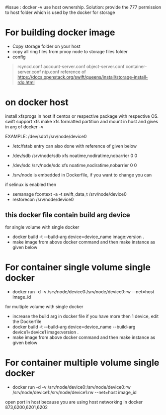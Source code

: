 #issue : docker -v use host ownership. 
Solution: provide the 777 permission to host folder which is used by the docker for storage
# For building docker image

* Copy storage folder on your host
* copy all ring files from prxoy node to storage files folder
* config 
> rsyncd.conf
> account-server.conf
> object-server.conf
> container-server.conf
> ntp.conf 
reference of https://docs.openstack.org/swift/queens/install/storage-install-rdo.html

# on docker host 
install xfsprogs in host if centos or respective package with respective OS. swift support xfs
make xfs formatted partition and mount in host and gives in arg of docker -v 

EXAMPLE: /dev/sdb1 /srv/node/device0
* /etc/fstab entry can also done with reference of given below
 
* /dev/sdb /srv/node/sdb xfs noatime,nodiratime,nobarrier 0 0
* /dev/sdc /srv/node/sdc xfs noatime,nodiratime,nobarrier 0 0

* /srv/node is embedded in Dockerfile, if you want to change you can

if selinux is enabled then
* semanage fcontext -a -t swift_data_t /srv/node/device0 
* restorecon /srv/node/device0

this docker file contain build arg device
--
for single volume with single docker
* docker build -t --build-arg device=device_name image:version .
* make image from above docker command and then make instance as given below 

# For container single volume single docker
* docker run -d -v /srv/node/device0:/srv/node/device0:rw --net=host image_id

for multiple volume with single docker
* increase the build arg in docker file if you have more then 1 device, edit the Dockerfile
* docker build -t --build-arg device=device_name --build-arg device1=device1  image:version .
* make image from above docker command and then make instance as given below 

# For container multiple volume single docker
* docker run -d -v /srv/node/device0:/srv/node/device0:rw /srv/node/device1:/srv/node/device1:rw  --net=host image_id

open port in host because you are using host networking in docker 873,6200,6201,6202
